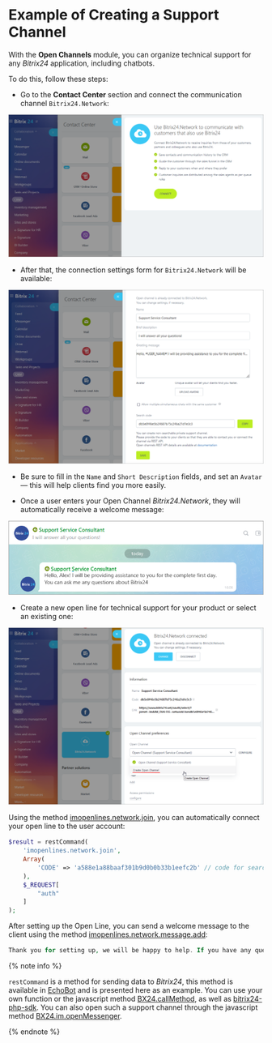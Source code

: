 # Example of Creating a Support Channel

With the **Open Channels** module, you can organize technical support for any *Bitrix24* application, including chatbots.

To do this, follow these steps:

- Go to the **Contact Center** section and connect the communication channel `Bitrix24.Network`:

![Adding Bitrix24.Network](./_images/add_network01.png)

- After that, the connection settings form for `Bitrix24.Network` will be available:

![Bitrix24.Network Settings](./_images/add_network02.png)

  - Be sure to fill in the `Name` and `Short Description` fields, and set an `Avatar` — this will help clients find you more easily.

  - Once a user enters your Open Channel *Bitrix24.Network*, they will automatically receive a welcome message:
         
  ![Welcome Message](./_images/openlines4.png)

- Create a new open line for technical support for your product or select an existing one:

![Creating or Selecting an Open Line](./_images/add_network000.png)

Using the method [imopenlines.network.join](../../api-reference/imopenlines/openlines/imopenlines-network-join.md), you can automatically connect your open line to the user account:

```php
$result = restCommand(
    'imopenlines.network.join',
    Array(
        'CODE' => 'a588e1a88baaf301b9d0b0b33b1eefc2b' // code for searching from the connectors page
    ),
    $_REQUEST[
        "auth"
    ]
);
```

After setting up the Open Line, you can send a welcome message to the client using the method [imopenlines.network.message.add](../../api-reference/imopenlines/openlines/imopenlines-network-message-add.md):

```php
Thank you for setting up, we will be happy to help. If you have any questions, feel free to write in this chat. Have a great day! :)
```

{% note info %}

`restCommand` is a method for sending data to *Bitrix24*, this method is available in [EchoBot](https://github.com/bitrix24com/bots) and is presented here as an example. You can use your own function or the javascript method [BX24.callMethod](../../first-steps/how-to-use-examples.md), as well as [bitrix24-php-sdk](https://github.com/mesilov/bitrix24-php-sdk). You can also open such a support channel through the javascript method [BX24.im.openMessenger](../../sdk/bx24-js-sdk/additional-functions/bx24-im-open-messenger.md).

{% endnote %}